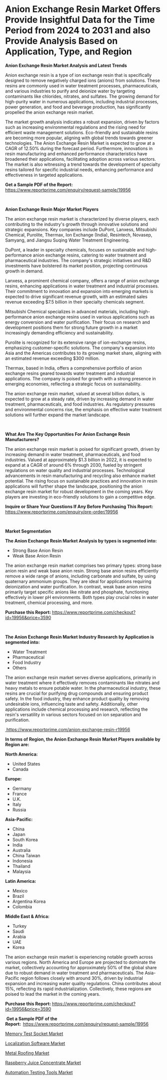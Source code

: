<p><h1>Anion Exchange Resin Market Offers Provide Insightful Data for the Time Period from 2024 to 2031 and also Provide Analysis Based on Application, Type, and Region</h1></p><p><strong>Anion Exchange Resin Market Analysis and Latest Trends</strong></p>
<p><p>Anion exchange resin is a type of ion exchange resin that is specifically designed to remove negatively charged ions (anions) from solutions. These resins are commonly used in water treatment processes, pharmaceuticals, and various industries to purify and deionize water by targeting contaminants like chlorides, nitrates, and sulfates. The growing demand for high-purity water in numerous applications, including industrial processes, power generation, and food and beverage production, has significantly propelled the anion exchange resin market.</p><p>The market growth analysis indicates a robust expansion, driven by factors such as increasing environmental regulations and the rising need for efficient waste management solutions. Eco-friendly and sustainable resins are becoming more popular, aligning with global trends towards greener technologies. The Anion Exchange Resin Market is expected to grow at a CAGR of 12.50% during the forecast period. Furthermore, innovations in resin manufacturing and enhanced performance characteristics have broadened their applications, facilitating adoption across various sectors. The market is also witnessing a trend towards the development of specialty resins tailored for specific industrial needs, enhancing performance and effectiveness in targeted applications.</p></p>
<p><strong>Get a Sample PDF of the Report:&nbsp;</strong> <a href="https://www.reportprime.com/enquiry/request-sample/19956?utm_campaign=9&utm_medium=2&utm_source=Github&utm_content=ia&utm_term=24112024&utm_id=anion-exchange-resin">https://www.reportprime.com/enquiry/request-sample/19956</a></p>
<p>&nbsp;</p>
<p><strong>Anion Exchange Resin Major Market Players</strong></p>
<p><p>The anion exchange resin market is characterized by diverse players, each contributing to the industry's growth through innovative solutions and strategic expansions. Key companies include DuPont, Lanxess, Mitsubishi Chemical, Purolite, Thermax, Ion Exchange (India), Resintech, Novasep, Samyang, and Jiangsu Suqing Water Treatment Engineering.</p><p>DuPont, a leader in specialty chemicals, focuses on sustainable and high-performance anion exchange resins, catering to water treatment and pharmaceutical industries. The company's strategic initiatives and R&D investments have bolstered its market position, projecting continuous growth in demand.</p><p>Lanxess, a prominent chemical company, offers a range of anion exchange resins, enhancing applications in water treatment and industrial processes. Their commitment to innovation and expansion into emerging markets is expected to drive significant revenue growth, with an estimated sales revenue exceeding $7.5 billion in their specialty chemicals segment.</p><p>Mitsubishi Chemical specializes in advanced materials, including high-performance anion exchange resins used in various applications such as energy conversion and water purification. Their focus on research and development positions them for strong future growth in a market increasingly demanding efficiency and sustainability.</p><p>Purolite is recognized for its extensive range of ion-exchange resins, emphasizing customer-specific solutions. The company's expansion into Asia and the Americas contributes to its growing market share, aligning with an estimated revenue exceeding $300 million.</p><p>Thermax, based in India, offers a comprehensive portfolio of anion exchange resins geared towards water treatment and industrial applications. The company is poised for growth with a strong presence in emerging economies, reflecting a strategic focus on sustainability.</p><p>The anion exchange resin market, valued at several billion dollars, is expected to grow at a steady rate, driven by increasing demand in water treatment, pharmaceuticals, and food industries. As regulatory pressures and environmental concerns rise, the emphasis on effective water treatment solutions will further expand the market landscape.</p></p>
<p>&nbsp;</p>
<p><strong>What Are The Key Opportunities For Anion Exchange Resin Manufacturers?</strong></p>
<p><p>The anion exchange resin market is poised for significant growth, driven by increasing demand in water treatment, pharmaceuticals, and food industries. Valued at approximately $1.3 billion in 2022, it is expected to expand at a CAGR of around 6% through 2030, fueled by stringent regulations on water quality and industrial processes. Technological advancements in resin manufacturing and recycling also enhance market potential. The rising focus on sustainable practices and innovation in resin applications will further shape the landscape, positioning the anion exchange resin market for robust development in the coming years. Key players are investing in eco-friendly solutions to gain a competitive edge.</p></p>
<p><strong>Inquire or Share Your Questions If Any Before Purchasing This Report:</strong> <a href="https://www.reportprime.com/enquiry/pre-order/19956?utm_campaign=9&utm_medium=2&utm_source=Github&utm_content=ia&utm_term=24112024&utm_id=anion-exchange-resin">https://www.reportprime.com/enquiry/pre-order/19956</a></p>
<p>&nbsp;</p>
<p><strong>Market Segmentation</strong></p>
<p><strong>The Anion Exchange Resin Market Analysis by types is segmented into:</strong></p>
<p><ul><li>Strong Base Anion Resin</li><li>Weak Base Anion Resin</li></ul></p>
<p><p>The anion exchange resin market comprises two primary types: strong base anion resin and weak base anion resin. Strong base anion resins efficiently remove a wide range of anions, including carbonate and sulfate, by using quaternary ammonium groups. They are ideal for applications requiring deionization and water purification. In contrast, weak base anion resins primarily target specific anions like nitrate and phosphate, functioning effectively in lower pH environments. Both types play crucial roles in water treatment, chemical processing, and more.</p></p>
<p><strong>Purchase this Report:&nbsp;</strong><a href="https://www.reportprime.com/checkout?id=19956&price=3590&utm_campaign=9&utm_medium=2&utm_source=Github&utm_content=ia&utm_term=24112024&utm_id=anion-exchange-resin">https://www.reportprime.com/checkout?id=19956&price=3590</a></p>
<p>&nbsp;</p>
<p><strong>The Anion Exchange Resin Market Industry Research by Application is segmented into:</strong></p>
<p><ul><li>Water Treatment</li><li>Pharmaceutical</li><li>Food Industry</li><li>Others</li></ul></p>
<p><p>The anion exchange resin market serves diverse applications, primarily in water treatment where it effectively removes contaminants like nitrates and heavy metals to ensure potable water. In the pharmaceutical industry, these resins are crucial for purifying drug compounds and ensuring product safety. In the food industry, they enhance product quality by removing undesirable ions, influencing taste and safety. Additionally, other applications include chemical processing and research, reflecting the resin's versatility in various sectors focused on ion separation and purification.</p></p>
<p><a href="https://www.reportprime.com/anion-exchange-resin-r19956?utm_campaign=9&utm_medium=2&utm_source=Github&utm_content=ia&utm_term=24112024&utm_id=anion-exchange-resin">&nbsp;https://www.reportprime.com/anion-exchange-resin-r19956</a></p>
<p><strong>In terms of Region, the Anion Exchange Resin Market Players available by Region are:</strong></p>
<p>
    <p> <strong> North America: </strong>
        <ul>
            <li>United States</li>
            <li>Canada</li>
        </ul>
        </p> 
    <p> <strong> Europe: </strong>
        <ul>
            <li>Germany</li>
            <li>France</li>
            <li>U.K.</li>
            <li>Italy</li>
            <li>Russia</li>
        </ul>
        </p> 
    <p> <strong> Asia-Pacific: </strong>
        <ul>
            <li>China</li>
            <li>Japan</li>
            <li>South Korea</li>
            <li>India</li>
            <li>Australia</li>
            <li>China Taiwan</li>
            <li>Indonesia</li>
            <li>Thailand</li>
            <li>Malaysia</li>
        </ul>
        </p> 
    <p> <strong> Latin America: </strong>
        <ul>
            <li>Mexico</li>
            <li>Brazil</li>
            <li>Argentina Korea</li>
            <li>Colombia</li>
        </ul>
        </p> 
    <p> <strong> Middle East & Africa: </strong>
        <ul>
            <li>Turkey</li>
            <li>Saudi</li>
            <li>Arabia</li>
            <li>UAE</li>
            <li>Korea</li>
        </ul>
    </p>
    </p>
<p><p>The anion exchange resin market is experiencing notable growth across various regions. North America and Europe are projected to dominate the market, collectively accounting for approximately 50% of the global share due to robust demand in water treatment and pharmaceuticals. The Asia-Pacific region follows closely with around 30%, driven by industrial expansion and increasing water quality regulations. China contributes about 15%, reflecting its rapid industrialization. Collectively, these regions are poised to lead the market in the coming years.</p></p>
<p><strong>Purchase this Report: </strong><a href="https://www.reportprime.com/checkout?id=19956&price=3590&utm_campaign=9&utm_medium=2&utm_source=Github&utm_content=ia&utm_term=24112024&utm_id=anion-exchange-resin">https://www.reportprime.com/checkout?id=19956&price=3590</a></p>
<p>&nbsp;<strong>Get a Sample PDF of the Report:&nbsp;&nbsp;</strong><a href="https://www.reportprime.com/enquiry/request-sample/19956?utm_campaign=9&utm_medium=2&utm_source=Github&utm_content=ia&utm_term=24112024&utm_id=anion-exchange-resin">https://www.reportprime.com/enquiry/request-sample/19956</a></p>
<p><strong></strong></p>
<p><p><a href="https://www.linkedin.com/pulse/memory-test-socket-market-indicators-size-regional-breakdown-player-pzefc?utm_campaign=9&utm_medium=2&utm_source=Github&utm_content=ia&utm_term=24112024&utm_id=anion-exchange-resin">Memory Test Socket Market</a></p><p><a href="https://issuu.com/reportprime-2/docs/localization-software-market-size-2_ab17ffc836920c?utm_campaign=9&utm_medium=2&utm_source=Github&utm_content=ia&utm_term=24112024&utm_id=anion-exchange-resin">Localization Software Market</a></p><p><a href="https://github.com/marloy8/Market-Research-Report-List-6/blob/main/metal-roofing-market.md?utm_campaign=9&utm_medium=2&utm_source=Github&utm_content=ia&utm_term=24112024&utm_id=anion-exchange-resin">Metal Roofing Market</a></p><p><a href="https://www.linkedin.com/pulse/forecasted-growth-key-players-raspberry-juice-concentrate-bdvof?utm_campaign=9&utm_medium=2&utm_source=Github&utm_content=ia&utm_term=24112024&utm_id=anion-exchange-resin">Raspberry Juice Concentrate Market</a></p><p><a href="https://issuu.com/reportprime-2/docs/automation-testing-tools-market-siz_ad5f6bfdcba920?utm_campaign=9&utm_medium=2&utm_source=Github&utm_content=ia&utm_term=24112024&utm_id=anion-exchange-resin">Automation Testing Tools Market</a></p></p>